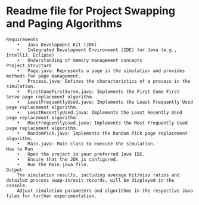 # Readme file for Project Swapping and Paging Algorithms

    Requirements
    	•	Java Development Kit (JDK)
    	•	Integrated Development Environment (IDE) for Java (e.g., IntelliJ, Eclipse)
    	•	Understanding of memory management concepts
    Project Structure
    	•	Page.java: Represents a page in the simulation and provides methods for page management.
    	•	Process.java: Defines the characteristics of a process in the simulation.
    	•	FirstComeFirstServe.java: Implements the First Come First Serve page replacement algorithm.
    	•	LeastFrequentlyUsed.java: Implements the Least Frequently Used page replacement algorithm.
    	•	LeastRecentlyUsed.java: Implements the Least Recently Used page replacement algorithm.
    	•	MostFrequentlyUsed.java: Implements the Most Frequently Used page replacement algorithm.
    	•	RandomPick.java: Implements the Random Pick page replacement algorithm.
    	•	Main.java: Main class to execute the simulation.
    How to Run
    	•	Open the project in your preferred Java IDE.
    	•	Ensure that the JDK is configured.
    	•	Run the Main.java file.
    Output
    	The simulation results, including average hit/miss ratios and detailed process swap-in/exit records, will be displayed in the console.
    	Adjust simulation parameters and algorithms in the respective Java files for further experimentation.
